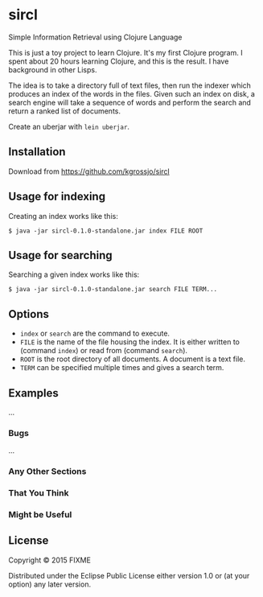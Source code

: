 # sircl

Simple Information Retrieval using Clojure Language

This is just a toy project to learn Clojure.  It's my first Clojure
program.  I spent about 20 hours learning Clojure, and this is the
result.  I have background in other Lisps.

The idea is to take a directory full of text files, then run the
indexer which produces an index of the words in the files.  Given such
an index on disk, a search engine will take a sequence of words and
perform the search and return a ranked list of documents.

Create an uberjar with `lein uberjar`.

## Installation

Download from https://github.com/kgrossjo/sircl

## Usage for indexing

Creating an index works like this:

    $ java -jar sircl-0.1.0-standalone.jar index FILE ROOT

## Usage for searching

Searching a given index works like this:

    $ java -jar sircl-0.1.0-standalone.jar search FILE TERM...

## Options

* `index` or `search` are the command to execute.
* `FILE` is the name of the file housing the index.
  It is either written to (command `index`) or read
  from (command `search`).
* `ROOT` is the root directory of all documents.
  A document is a text file.
* `TERM` can be specified multiple times and gives a
  search term.

## Examples

...

### Bugs

...

### Any Other Sections
### That You Think
### Might be Useful

## License

Copyright © 2015 FIXME

Distributed under the Eclipse Public License either version 1.0 or (at
your option) any later version.
